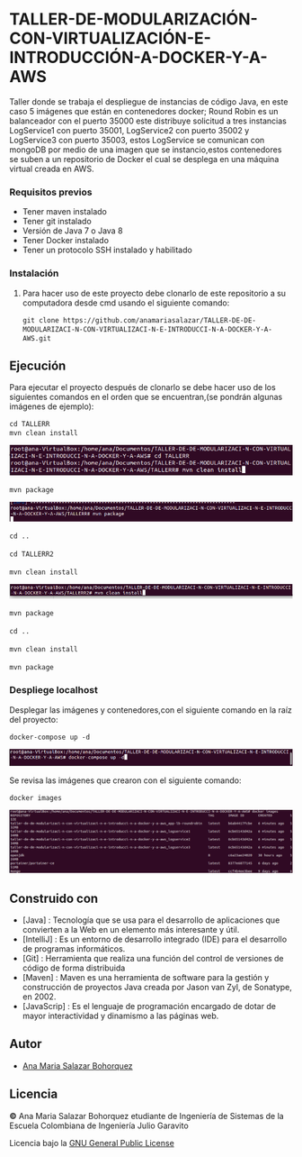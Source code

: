 # TALLER-DE-MODULARIZACIÓN-CON-VIRTUALIZACIÓN-E-INTRODUCCIÓN-A-DOCKER-Y-A-AWS

Taller donde se trabaja el despliegue de instancias de código Java, en este caso 5 imágenes que están en contenedores docker; Round Robin es un balanceador con el puerto 35000 este distribuye solicitud a tres instancias LogService1 con puerto 35001, LogService2 con puerto 35002 y LogService3 con puerto 35003, estos LogService se comunican con mongoDB por medio de una imagen que se instancio,estos contenedores se suben a un repositorio de Docker el cual se desplega en una máquina virtual creada en AWS.

### Requisitos previos

* Tener maven instalado
* Tener git instalado
* Versión de Java 7 o Java 8
* Tener Docker instalado
* Tener un protocolo SSH instalado y habilitado


### Instalación

1. Para hacer uso de este proyecto debe clonarlo de este repositorio a su computadora desde cmd usando el siguiente comando:
   
   ```
   git clone https://github.com/anamariasalazar/TALLER-DE-DE-MODULARIZACI-N-CON-VIRTUALIZACI-N-E-INTRODUCCI-N-A-DOCKER-Y-A-AWS.git
   ```

## Ejecución

Para ejecutar el proyecto después de clonarlo se debe hacer uso de los siguientes comandos en el orden que se encuentran,(se pondrán algunas imágenes de ejemplo):
   
    
    cd TALLERR
    mvn clean install
    
![](/Imagenes/1.PNG)
   
    mvn package
![](/Imagenes/2.PNG)
    
    cd ..
    
    cd TALLERR2
    
    mvn clean install
![](/Imagenes/3.PNG)
    
    mvn package
    
    cd ..
    
    mvn clean install
    
    mvn package
   
  
    
 ### Despliege localhost
 
 Desplegar las imágenes y contenedores,con el siguiente comando en la raíz del proyecto:
 ```
 docker-compose up -d
 ```
![](/Imagenes/5.PNG)
  
 Se revisa las imágenes  que crearon con el siguiente comando:
 
 ```
 docker images
 ```
![](/Imagenes/6.PNG)
 
 
 
 
    
## Construido con

* [Java] : Tecnología que se usa para el desarrollo de aplicaciones que convierten a la Web en un elemento más interesante y útil.
* [IntelliJ] : Es un entorno de desarrollo integrado (IDE) para el desarrollo de programas informáticos.
* [Git] : Herramienta que realiza una función del control de versiones de código de forma distribuida
* [Maven] : Maven es una herramienta de software para la gestión y construcción de proyectos Java creada por Jason van Zyl, de Sonatype, en 2002. 
* [JavaScrip] : Es el lenguaje de programación encargado de dotar de mayor interactividad y dinamismo a las páginas web.


## Autor

* [Ana Maria Salazar Bohorquez](https://github.com/anamariasalazar)

## Licencia

**©️** Ana Maria Salazar Bohorquez etudiante de Ingeniería de Sistemas de la Escuela Colombiana de Ingeniería Julio Garavito

Licencia bajo la [GNU General Public License](/LICENSE.txt)

